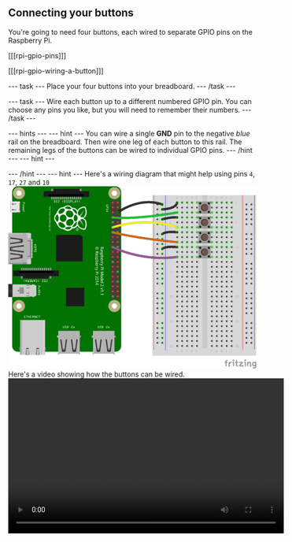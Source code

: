 ## Connecting your buttons

You're going to need four buttons, each wired to separate GPIO pins on the Raspberry Pi.

[[[rpi-gpio-pins]]]

[[[rpi-gpio-wiring-a-button]]]

--- task ---
Place your four buttons into your breadboard.
--- /task ---

--- task ---
Wire each button up to a different numbered GPIO pin. You can choose any pins you like, but you will need to remember their numbers.
--- /task ---


--- hints --- --- hint ---
You can wire a single **GND** pin to the negative *blue* rail on the breadboard. Then wire one leg of each button to this rail. The remaining legs of the buttons can be wired to individual GPIO pins.
--- /hint --- --- hint ---

--- /hint --- --- hint ---
Here's a wiring diagram that might help using pins `4`, `17`, `27` and `10`
![4-btn](images/4-btn.png)
Here's a video showing how the buttons can be wired.
<video width="560" height="315" controls>
<source src="images/gpio-music-box-5.webm" type="video/webm">
Try using Firefox or Chrome for WebM support
--- /hint --- --- /hints ---



